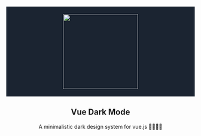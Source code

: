 <p align="center" style="background: #1b2431; padding: 20px 0;">
  <a href="https://www.vuedarkmode.com" target="_blank">
    <img height="200" src="https://raw.githubusercontent.com/LeCoupa/vuedarkmode/master/static/images/docs/logo.svg?sanitize=true">
  </a>
</p>

<h2 align="center">Vue Dark Mode</h2>

<p align="center">A minimalistic dark design system for vue.js 👩‍🎨👨‍🎨</p>
